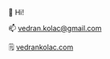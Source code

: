 👋 Hi!

📫 vedran.kolac@gmail.com

🗒 [vedrankolac.com](https://vedrankolac.com/projects)

<!---
vedrankolac/vedrankolac is a ✨ special ✨ repository because its `README.md` (this file) appears on your GitHub profile.
You can click the Preview link to take a look at your changes.
--->

